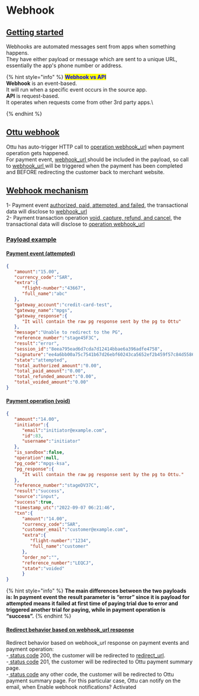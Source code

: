 # Webhook

## [Getting started](./#getting-started)

Webhooks are automated messages sent from apps when something happens. \
They have either payload or message which are sent to a unique URL, essentially the app's phone number or address.

{% hint style="info" %}
<mark style="color:blue;">**Webhook vs API**</mark>\
**Webhook** is an event-based.\
It will run when a specific event occurs in the source app.\
**API** is request-based.\
It operates when requests come from other 3rd party apps.\

{% endhint %}

## [Ottu webhook](./#ottu-webhook)

Ottu has auto-trigger HTTP call to [operation webhook\_url](../../user-guide/configuration.md#operations-webhook\_url) when payment operation gets happened.\
For payment event, [webhook\_url](../rest-api/checkout-api.md#webhook\_url-string-optional)[ ](https://docs-ottu.gitbook.io/o/developer/rest-api/checkout-api#webhook\_url-url-optional)should be included in the payload, so call to [webhook\_url](../rest-api/checkout-api.md#webhook\_url-string-optional)[ ](https://docs-ottu.gitbook.io/o/developer/rest-api/checkout-api#webhook\_url-url-optional)will be triggered when the payment has been completed and BEFORE redirecting the customer back to merchant website.

## [Webhook mechanism](./#webhook-mechanism)

1- Payment event [authorized, paid, attempted, and failed](../../user-guide/payment-tracking.md#states-of-parent-payment-transaction), the transactional data will disclose to [webhook\_url](../rest-api/checkout-api.md#webhook\_url-string-optional)\
2- Payment transaction operation [void, capture, refund, and cancel](../../user-guide/payment-tracking.md#states-of-child-payment-transaction), the transactional data will disclose to [operation webhook\_url](../../user-guide/configuration.md#operations-webhook\_url)

### [Payload example](./#payload-example)

#### [Payment event (attempted)](./#payment-event-attempted)

```json
{
   "amount":"15.00",
   "currency_code":"SAR",
   "extra":{
      "flight-number":"43667",
      "full_name":"abc"
   },
   "gateway_account":"credit-card-test",
   "gateway_name":"mpgs",
   "gateway_response":{
      "It will contain the raw pg response sent by the pg to Ottu"
   },
   "message":"Unable to redirect to the PG",
   "reference_number":"stage45F3C",
   "result":"error",
   "session_id":"8eea795ead6d7cda7d12414bbae6a396adfe4758",
   "signature":"ee4a6bb00a75c7541b67d26ebf60243ca5652ef2b459f57c84d5586040952e9c",
   "state":"attempted",
   "total_authorized_amount":"0.00",
   "total_paid_amount":"0.00",
   "total_refunded_amount":"0.00",
   "total_voided_amount":"0.00"
}
```

#### [Payment operation (void)](./#payment-operation-void)

```json
{
   "amount":"14.00",
   "initiator":{
      "email":"initiator@example.com",
      "id":83,
      "username":"initiator"
   },
   "is_sandbox":false,
   "operation":null,
   "pg_code":"mpgs-ksa",
   "pg_response":{
      "It will contain the raw pg response sent by the pg to Ottu."
   },
   "reference_number":"stageDV37C",
   "result":"success",
   "source":"input",
   "success":true,
   "timestamp_utc":"2022-09-07 06:21:46",
   "txn":{
      "amount":"14.00",
      "currency_code":"SAR",
      "customer_email":"customer@example.com",
      "extra":{
         "flight-number":"1234",
         "full_name":"customer"
      },
      "order_no":"",
      "reference_number":"LEQCJ",
      "state":"voided"
      }
}
```

{% hint style="info" %}
**The main differences between the two payloads is: In payment event the result parameter is “error” since it is payload for attempted means it failed at first time of paying trial due to error and triggered another trial for paying, while in payment operation is “success”.**
{% endhint %}

#### [**Redirect behavior based on webhook\_url response**](./#redirect-behavior-based-on-webhook\_url-response)&#x20;

Redirect behavior based on webhook\_url response on payment events and payment operation:\
\-[ status code](https://developer.mozilla.org/en-US/docs/Web/HTTP/Status)  200,  the customer will be redirected to [redirect\_url](../rest-api/checkout-api.md#redirect\_url-string-optional).\
\-[ status code](https://developer.mozilla.org/en-US/docs/Web/HTTP/Status)  201,  the customer will be redirected to Ottu payment summary page.\
\-[ status code](https://developer.mozilla.org/en-US/docs/Web/HTTP/Status)  any other code, the customer will be redirected to Ottu payment summary page. For this particular case, Ottu can notify on the email, when Enable webhook notifications?  Activated
